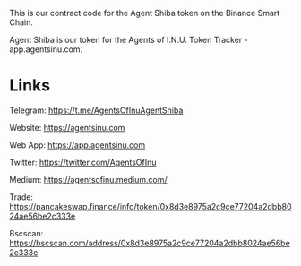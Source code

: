 This is our contract code for the Agent Shiba token on the Binance Smart Chain.

Agent Shiba is our token for the Agents of I.N.U. Token Tracker - app.agentsinu.com.


# Links
Telegram: https://t.me/AgentsOfInuAgentShiba

Website: https://agentsinu.com

Web App: https://app.agentsinu.com

Twitter: https://twitter.com/AgentsOfInu

Medium: https://agentsofinu.medium.com/


Trade: https://pancakeswap.finance/info/token/0x8d3e8975a2c9ce77204a2dbb8024ae56be2c333e

Bscscan: https://bscscan.com/address/0x8d3e8975a2c9ce77204a2dbb8024ae56be2c333e
